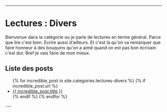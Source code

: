 
---
# Lectures : Divers
Bienvenue dans la catégorie ou je parle de lectures en terme général. Parce que lire c'est bien.
Ecrire aussi d'ailleurs. Et c'est là qu'on va remarquer que faire honneur à des bouquins qu'on a aimé quand on est pas bon écrivain c'est dur.
Bref je vais faire de mon mieux.

## Liste des posts
<ul>
  {% for incredible_post in site.categories.lectures-divers %}
    {% if incredible_post.url %}
        <li><a href="{{ site.baseurl }}/{{ incredible_post.url }}">{{ incredible_post.title }}</a></li>
    {% endif %}
  {% endfor %}
</ul>
--- 